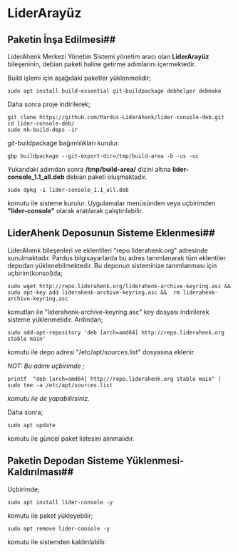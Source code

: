 # LiderArayüz

## Paketin İnşa Edilmesi##

LiderAhenk Merkezi Yönetim Sistemi yönetim aracı olan **LiderArayüz** bileşeninin, debian paketi haline getirme adımlarını içermektedir.

Build işlemi için aşağıdaki paketler yüklenmelidir;

	sudo apt install build-essential git-buildpackage debhelper debmake

Daha sonra proje indirilerek;

	git clone https://github.com/Pardus-LiderAhenk/lider-console-deb.git
	cd lider-console-deb/
	sudo mk-build-deps -ir

git-buildpackage bağımlılıkları kurulur.

	gbp buildpackage --git-export-dir=/tmp/build-area -b -us -uc

Yukarıdaki adımdan sonra **/tmp/build-area/** dizini altına **lider-console_1.1_all.deb** debian paketi oluşmaktadır.

	sudo dpkg -i lider-console_1.1_all.deb

komutu ile sisteme kurulur. Uygulamalar menüsünden veya uçbirimden **"lider-console"** olarak aratılarak çalıştırılabilir.

## LiderAhenk Deposunun Sisteme Eklenmesi##

LiderAhenk bileşenleri ve eklentileri "repo.liderahenk.org" adresinde sunulmaktadır. Pardus bilgisayarlarda bu adres tanımlanarak tüm eklentiler depodan yüklenebilmektedir. Bu deponun sisteminize tanımlanması için uçbirim(konsol)da;

	sudo wget http://repo.liderahenk.org/liderahenk-archive-keyring.asc && sudo apt-key add liderahenk-archive-keyring.asc &&  rm liderahenk-archive-keyring.asc

komutları ile "liderahenk-archive-keyring.asc" key dosyası indirilerek sisteme yüklenmelidir. Ardından;

	sudo add-apt-repository 'deb [arch=amd64] http://repo.liderahenk.org stable main'

komutu ile depo adresi "/etc/apt/sources.list" dosyasına eklenir. 

*NOT: Bu adımı uçbirimde ;*

	printf  "deb [arch=amd64] http://repo.liderahenk.org stable main" | sudo tee -a /etc/apt/sources.list

*komutu ile de yapabilirsiniz.*

Daha sonra;

	sudo apt update

komutu ile güncel paket listesini alınmalıdır. 

## Paketin Depodan Sisteme Yüklenmesi-Kaldırılması##

Uçbirimde;

	sudo apt install lider-console -y

komutu ile paket yükleyebilir;

	sudo apt remove lider-console -y

komutu ile sistemden kaldırılabilir.
